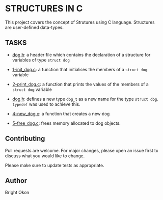 # STRUCTURES IN C

This project covers the concept of Strutures using C language. Structures are user-defined data-types.


## TASKS
- [dog.h](https://github.com/Brightini/alx-low_level_programming/blob/master/0x0E-structures_typedef/dog.h): a header file which contains the declaration of a structure for variables of type ``struct dog``

- [1-init_dog.c](https://github.com/Brightini/alx-low_level_programming/blob/master/0x0E-structures_typedef/1-init_dog.c): a function that initialises the members of a ``struct dog`` variable

- [2-print_dog.c](https://github.com/Brightini/alx-low_level_programming/blob/master/0x0E-structures_typedef/2-print_dog.c): a function that prints the values of the members of a ``struct dog`` variable

- [dog.h](https://github.com/Brightini/alx-low_level_programming/blob/master/0x0E-structures_typedef/dog.h): defines a new type ``dog_t`` as a new name for the type ``struct dog``. ``typedef`` was used to achieve this.

- [4-new_dog.c](https://github.com/Brightini/alx-low_level_programming/blob/master/0x0E-structures_typedef/4-new_dog.c): a function that creates a new dog

- [5-free_dog.c](https://github.com/Brightini/alx-low_level_programming/blob/master/0x0E-structures_typedef/5-free_dog.c): frees memory allocated to dog objects.


## Contributing

Pull requests are welcome. For major changes, please open an issue first
to discuss what you would like to change.

Please make sure to update tests as appropriate.

## Author

Bright Okon
